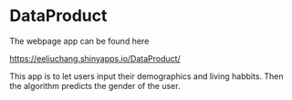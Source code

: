 DataProduct
===========
The webpage app can be found here

https://eeliuchang.shinyapps.io/DataProduct/

This app is to let users input their demographics and living habbits. Then the algorithm predicts the gender of the user.
